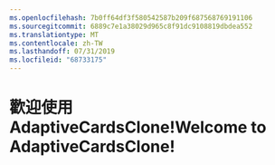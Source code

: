 ```yaml
---
ms.openlocfilehash: 7b0ff64df3f580542587b209f687568769191106
ms.sourcegitcommit: 6889c7e1a38029d965c8f91dc9108819dbdea552
ms.translationtype: MT
ms.contentlocale: zh-TW
ms.lasthandoff: 07/31/2019
ms.locfileid: "68733175"
---
```

# <a name="welcome-to-adaptivecardsclone"></a><span data-ttu-id="ab343-101">歡迎使用 AdaptiveCardsClone!</span><span class="sxs-lookup"><span data-stu-id="ab343-101">Welcome to AdaptiveCardsClone!</span></span>